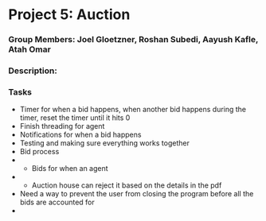 # Project 5: Auction

### Group Members: Joel Gloetzner, Roshan Subedi, Aayush Kafle, Atah Omar
### Description:

### Tasks
- Timer for when a bid happens, when another bid happens during the timer, reset the timer until it hits 0
- Finish threading for agent
- Notifications for when a bid happens
- Testing and making sure everything works together
- Bid process
- - Bids for when an agent
- - Auction house can reject it based on the details in the pdf
- Need a way to prevent the user from closing the program before all the bids are accounted for
- 

